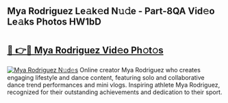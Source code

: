 ## Mya Rodriguez Le𝚊k𝚎d N𝚞𝚍e - Part-8QA Vid𝚎o Le𝚊ks Photos HW1bD

# <h2><a href="http://fbf4o7u.evod.top/?m=Mya+Rodriguez">🔗 👉🔴 Mya Rodriguez Vid𝚎o Ph𝚘t𝚘s</a></h2>

[![Mya Rodriguez N𝚞d𝚎s](https://i.imgur.com/8V9OHl7.gif)](http://fbf4o7u.evod.top/?m=Mya+Rodriguez)
Online creator Mya Rodriguez who creates engaging lifestyle and dance content, featuring solo and collaborative dance trend performances and mini vlogs. Inspiring athlete Mya Rodriguez, recognized for their outstanding achievements and dedication to their sport. 
